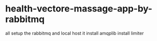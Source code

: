 # health-vectore-massage-app-by-rabbitmq
 all setup the rabbitmq and local host it 
install amqplib 
install limiter
